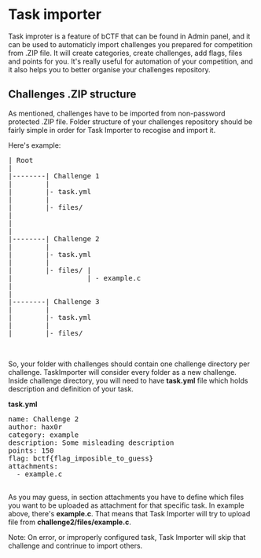 # Task importer

Task improter is a feature of bCTF that can be found in Admin panel, and it can be used to automaticly import challenges you prepared for competition from .ZIP file.
It will create categories, create challenges, add flags, files and points for you.
It's really useful for automation of your competition, and it also helps you to better organise your challenges repository.

## Challenges .ZIP structure

As mentioned, challenges have to be imported from non-password protected .ZIP file.
Folder structure of your challenges repository should be fairly simple in order for Task Importer to recogise and import it.

Here's example:

<pre>
| Root
|
|--------| Challenge 1
|		 |
|		 |- task.yml
|		 |
|		 |- files/
|
|
|
|--------| Challenge 2
|		 |
|		 |- task.yml
|		 |
|		 |- files/ |
|				   | - example.c
|
|
|--------| Challenge 3
|		 |
|		 |- task.yml
|		 |
|		 |- files/


</pre>


So, your folder with challenges should contain one challenge directory per challenge. TaskImporter will consider every folder as a new challenge.
Inside challenge directory, you will need to have <b>task.yml</b> file which holds description and definition of your task.

<b>task.yml</b>
<pre>
name: Challenge 2
author: hax0r
category: example
description: Some misleading description
points: 150
flag: bctf{flag_imposible_to_guess}
attachments:
  - example.c

</pre>

As you may guess, in section attachments you have to define which files you want to be uploaded as attachment for that specific task. In example above, there's <b>example.c</b>.
That means that Task Importer will try to upload file from <b>challenge2/files/example.c</b>.


Note: On error, or improperly configured task, Task Importer will skip that challenge and contrinue to import others.